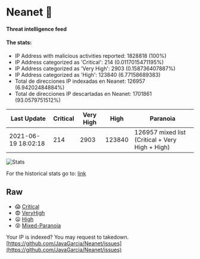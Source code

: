 # Neanet :hocho:
#### Threat intelligence feed
#### The stats:

- IP Address with malicious activities reported: 1828818 (100%)
- IP Address categorized as 'Critical':  214 (0.0117015471195%)
- IP Address categorized as 'Very High':  2903 (0.158736407887%)
- IP Address categorized as 'High':  123840 (6.77158689383)
- Total de direcciones IP indexadas en Neanet:  126957 (6.94202484884%)
- Total de direcciones IP descartadas en Neanet:  1701861 (93.0579751512%)

| Last Update | Critical | Very High | High | Paranoia |
| --- | --- | --- | --- | --- |
| 2021-06-19 18:02:18 | 214 | 2903 | 123840 | 126957 mixed list (Critical + Very High + High)|

![Stats](https://docs.google.com/spreadsheets/d/e/2PACX-1vSnaNMIXVabIpDJjufMlzH7poXnshF3mgd8Is1g9ytUEzVsP5my4Trn8f-xkoLLQ38xpL3HtmUexLo6/pubchart?oid=501124687&format=image)

For the historical stats go to: [link](/stats.csv)
## Raw
- :scream: [Critical](https://raw.githubusercontent.com/JavaGarcia/Neanet/master/blacklists/neanet_critical.txt)
- :fearful: [VeryHigh](https://raw.githubusercontent.com/JavaGarcia/Neanet/master/blacklists/neanet_veryHigh.txtt)
- :frowning: [High](https://raw.githubusercontent.com/JavaGarcia/Neanet/master/blacklists/neanet_high.txt)
- :dizzy_face: [Mixed-Paranoia](https://raw.githubusercontent.com/JavaGarcia/Neanet/master/blacklists/neanet_all.txt)


Your IP is indexed? You may request to takedown. [https://github.com/JavaGarcia/Neanet/issues](https://github.com/JavaGarcia/Neanet/issues)

































































































































































































































































































































































































































































































































































































































































































































































































































































































































































































































































































































































































































































































































































































































































































































































































































































































































































































































































































































































































































































































































































































































































































































































































































































































































































































































































































































































































































































































































































































































































































































































































































































































































































































































































































































































































































































































































































































































































































































































































































































































































































































































































































































































































































































































































































































































































































































































































































































































































































































































































































































































































































































































































































































































































































































































































































































































































































































































































































































































































































































































































































































































































































































































































































































































































































































































































































































































































































































































































































































































































































































































































































































































